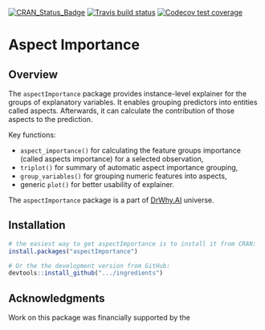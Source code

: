 <!-- badges: start -->
[![CRAN_Status_Badge](https://www.r-pkg.org/badges/version/aspectImportance)](https://cran.r-project.org/package=aspectImportance)
[![Travis build status](https://travis-ci.com/kasiapekala/aspectImportance.svg?branch=master)](https://travis-ci.com/kasiapekala/aspectImportance)
[![Codecov test coverage](https://codecov.io/gh/kasiapekala/aspectImportance/branch/master/graph/badge.svg)](https://codecov.io/gh/kasiapekala/aspectImportance?branch=master)
<!-- badges: end -->

  
# Aspect Importance

## Overview

The `aspectImportance` package provides instance-level explainer for the groups of explanatory variables. It enables grouping predictors into entities called aspects. Afterwards, it can calculate the contribution of those aspects to the prediction.

Key functions: 

* `aspect_importance()` for calculating the feature groups importance (called aspects importance) for a selected observation, 
* `triplot()` for summary of automatic aspect importance grouping,
* `group_variables()` for grouping numeric features into aspects,
* generic `plot()` for better usability of explainer.

The `aspectImportance` package is a part of [DrWhy.AI](http://DrWhy.AI) universe. 


## Installation

```r
# the easiest way to get aspectImportance is to install it from CRAN:
install.packages("aspectImportance")

# Or the the development version from GitHub:
devtools::install_github(".../ingredients")
```

## Acknowledgments

Work on this package was financially supported by the 
